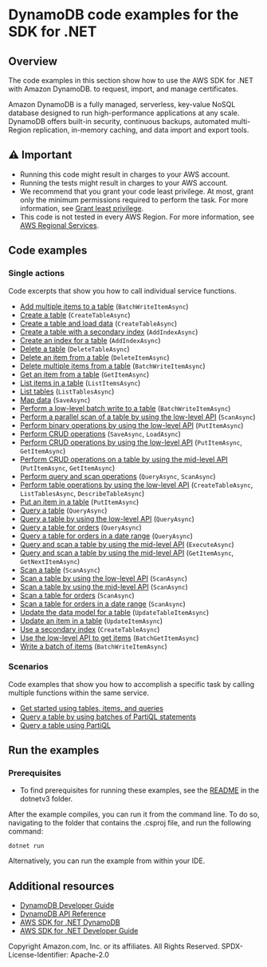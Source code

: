 # DynamoDB code examples for the SDK for .NET

## Overview
The code examples in this section show how to use the AWS SDK for .NET with Amazon DynamoDB.
to request, import, and manage certificates.

Amazon DynamoDB is a fully managed, serverless, key-value NoSQL database designed to run high-performance applications at any scale. DynamoDB offers built-in security, continuous backups, automated multi-Region replication, in-memory caching, and data import and export tools.

## ⚠️ Important
* Running this code might result in charges to your AWS account.
* Running the tests might result in charges to your AWS account.
* We recommend that you grant your code least privilege. At most, grant only the minimum permissions required to perform the task. For more information, see [Grant least privilege](https://docs.aws.amazon.com/IAM/latest/UserGuide/best-practices.html#grant-least-privilege).
* This code is not tested in every AWS Region. For more information, see [AWS Regional Services](https://aws.amazon.com/about-aws/global-infrastructure/regional-product-services).

## Code examples

### Single actions
Code excerpts that show you how to call individual service functions.
* [Add multiple items to a table](high-level-api/HighLevelBatchWriteItemExample/HighLevelBatchWriteItemExample/HighLevelBatchWriteItem.cs) (`BatchWriteItemAsync`)
* [Create a table](FromSQL/CreateTableExample/CreateTableExample/CreateTable.cs) (`CreateTableAsync`)
* [Create a table and load data](CreateTablesLoadDataExample/CreateTablesLoadDataExample/CreateTablesLoadData.cs) (`CreateTableAsync`)
* [Create a table with a secondary index](low-level-api/LowLevelSecondaryIndexExample/LowLevelGlobalSecondaryIndexExample.cs) (`AddIndexAsync`)
* [Create an index for a table](FromSQL/CreateIndexExample/CreateIndexExample/CreateIndex.cs) (`AddIndexAsync`)
* [Delete a table](FromSQL/DeleteTableExample/DeleteTableExample/DeleteTable.cs) (`DeleteTableAsync`)
* [Delete an item from a table](FromSQL/DeleteItemExample/DeleteItemExample/DeleteItem.cs) (`DeleteItemAsync`)
* [Delete multiple items from a table](FromSQL/DeleteItemsExample/DeleteItemsExample/DeleteItems.cs) (`BatchWriteItemAsync`)
* [Get an item from a table](scenarios/DynamoDB_Basics/DynamoDB_Basics_Scenario/DynamoDB_Basics.cs) (`GetItemAsync`)
* [List items in a table](FromSQL/ListItemsExample/ListItemsExample/ListItems.cs) (`ListItemsAsync`)
* [List tables](FromSQL/ListTablesExample/ListTablesExample/ListTables.cs) (`ListTablesAsync`)
* [Map data](high-level-api/HighLevelMappingArbitraryDataExample/HighLevelMappingArbitraryDataExample/HighLevelMappingArbitraryData.cs) (`SaveAsync`)
* [Perform a low-level batch write to a table](low-level-api/LowLevelBatchWrite/LowLevelBatchWrite.cs) (`BatchWriteItemAsync`)
* [Perform a parallel scan of a table by using the low-level API](low-level-api/LowLevelParallelScan/LowLevelParallelScan.cs) (`ScanAsync`)
* [Perform binary operations by using the low-level API](low-level-api/LowLevelItemBinaryExample/LowLevelItemBinaryExample.cs) (`PutItemAsync`)
* [Perform CRUD operations](high-level-api/HighLevelItemCRUDExample/HighLevelItemCRUDExample/HighLevelItemCRUD.cs) (`SaveAsync`, `LoadAsync`)
* [Perform CRUD operations by using the low-level API](low-level-api/LowLevelItemCRUDExample/LowLevelItemCRUDExample.cs) (`PutItemAsync`, `GetItemAsync`)
* [Perform CRUD operations on a table by using the mid-level API](mid-level-api/MidlevelItemCRUDExample/MidlevelItemCRUDExample/MidlevelItemCRUD.cs) (`PutItemAsync`, `GetItemAsync`)
* [Perform query and scan operations](high-level-api/HighLevelQueryAndScanExample/HighLevelQueryAndScanExample/HighLevelQueryAndScan.cs) (`QueryAsync`, `ScanAsync`)
* [Perform table operations by using the low-level API](low-level-api/LowLevelTableExample/LowLevelTableExample.cs) (`CreateTableAsync`, `ListTablesAsync`, `DescribeTableAsync`)
* [Put an item in a table](FromSQL/AddItemExample/AddItemExample/AddItem.cs) (`PutItemAsync`)
* [Query a table](FromSQL/GetLowProductStockGSI/GetLowProductStockGSI.cs) (`QueryAsync`)
* [Query a table by using the low-level API](low-level-api/LowLevelQuery/LowLevelQuery.cs) (`QueryAsync`)
* [Query a table for orders](FromSQL/GetOrdersForProductGSI/GetOrdersForProductGSI.cs) (`QueryAsync`)
* [Query a table for orders in a date range](FromSQL/GetOrdersInDateRangeGSI/GetOrdersInDateRangeGSI.cs) (`QueryAsync`)
* [Query and scan a table by using the mid-level API](mid-level-api/MidLevelBatchWriteItemExample/MidLevelBatchWriteItemExample/MidLevelBatchWriteItem.cs) (`ExecuteAsync`)
* [Query and scan a table by using the mid-level API](mid-level-api/MidLevelQueryAndScanExample/MidLevelQueryAndScanExample/MidLevelQueryAndScan.cs) (`GetItemAsync`, `GetNextItemAsync`)
* [Scan a table](FromSQL/GetLowProductStock/GetLowProductStock.cs) (`ScanAsync`)
* [Scan a table by using the low-level API](low-level-api/LowLevelScan/LowLevelScan.cs) (`ScanAsync`)
* [Scan a table by using the mid-level API](mid-level-api/MidLevelScanOnlyExample/MidLevelScanOnlyExample/MidLevelScanOnly.cs) (`ScanAsync`)
* [Scan a table for orders](FromSQL/GetOrdersExample/GetOrdersExample/GetOrders.cs) (`ScanAsync`)
* [Scan a table for orders in a date range](FromSQL/GetOrdersInDateRange/GetOrdersInDateRange.cs) (`ScanAsync`)
* [Update the data model for a table](FromSQL/UpdateItemDataModelExample/UpdateItemDataModelExample/UpdateItemDataModel.cs) (`UpdateTableItemAsync`)
* [Update an item in a table](FromSQL/UpdateItemExample/UpdateItemExample/UpdateItem.cs) (`UpdateItemAsync`)
* [Use a secondary index](low-level-api/LowLevelLocalSecondaryIndexExample/LowLevelLocalSecondaryIndexExample.cs) (`CreateTableAsync`)
* [Use the low-level API to get items](low-level-api/LowLevelBatchGet/LowLevelBatchGet.cs) (`BatchGetItemAsync`)
* [Write a batch of items](FromSQL/AddItemsExample/AddItemsExample/AddItems.cs) (`BatchWriteItemAsync`)

### Scenarios
Code examples that show you how to accomplish a specific task by calling multiple functions within the same service.
* [Get started using tables, items, and queries](scenarios/DynamoDB_Basics/DynamoDB_Basics_Scenario/DynamoDB_Basics.cs)
* [Query a table by using batches of PartiQL statements](scenarios/PartiQL_Batch_Scenario/PartiQL_Batch_Scenario/PartiQLBatchMethods.cs)
* [Query a table using PartiQL](scenarios/PartiQL_Basics_Scenario/PartiQL_Basics_Scenario/PartiQLMethods.cs)

## Run the examples

### Prerequisites
* To find prerequisites for running these examples, see the
  [README](../README.md#Prerequisites) in the dotnetv3 folder.

After the example compiles, you can run it from the command line. To do so,
navigating to the folder that contains the .csproj file, and run the following
command:

```
dotnet run
```

Alternatively, you can run the example from within your IDE.

## Additional resources
* [DynamoDB Developer Guide](http://docs.aws.amazon.com/amazondynamodb/latest/developerguide/)
* [DynamoDB API Reference](http://docs.aws.amazon.com/amazondynamodb/latest/APIReference/)
* [AWS SDK for .NET DynamoDB](https://docs.aws.amazon.com/sdkfornet/v3/apidocs/items/DynamoDBv2/NDynamoDBv2.html)
* [AWS SDK for .NET Developer Guide](https://docs.aws.amazon.com/sdk-for-net/v3/developer-guide/welcome.html)

Copyright Amazon.com, Inc. or its affiliates. All Rights Reserved. SPDX-License-Identifier: Apache-2.0